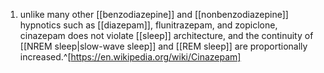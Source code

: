1. unlike many other [[benzodiazepine]] and [[nonbenzodiazepine]] hypnotics such as [[diazepam]], flunitrazepam, and zopiclone, cinazepam does not violate [[sleep]] architecture, and the continuity of [[NREM sleep|slow-wave sleep]] and [[REM sleep]] are proportionally increased.^[https://en.wikipedia.org/wiki/Cinazepam]